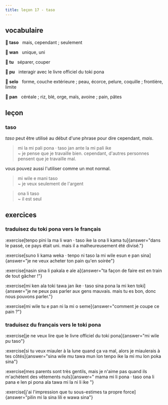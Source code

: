 ```yaml
---
title: leçon 17 - taso
---
```

## vocabulaire

**󱥨 taso**&nbsp;&nbsp;&nbsp;mais, cependant ; seulement

**󱥳 wan**&nbsp;&nbsp;&nbsp;unique, uni

**󱥮 tu**&nbsp;&nbsp;&nbsp;séparer, couper

**󱥕 pu**&nbsp;&nbsp;&nbsp;interagir avec le livre officiel du toki pona

**󱥘 selo**&nbsp;&nbsp;&nbsp;forme, couche extérieure ; peau, écorce, pelure, coquille ; frontière, limite

**󱥋 pan**&nbsp;&nbsp;&nbsp;céréale ; riz, blé, orge, maïs, avoine ; pain, pâtes

## leçon
### taso

*taso* peut être utilisé au début d'une phrase pour dire cependant, *mais*.

> mi la mi pali pona · taso jan ante la mi pali ike \
> ~ je pense que je travaille bien. cependant, d'autres personnes pensent que je travaille mal.

vous pouvez aussi l'utiliser comme un mot normal.

> mi wile e mani taso \
> ~ je veux seulement de l'argent

> ona li taso \
> ~ il est seul


## exercices
### traduisez du toki pona vers le français
:exercise[tenpo pini la ma li wan · taso ike la ona li kama tu]{answer="dans le passé, ce pays était uni. mais il a malheureusement été divisé."}

:exercise[suno li kama weka · tenpo ni taso la mi wile esun e pan sina]{answer="je ne veux acheter ton pain qu'en soirée"}

:exercise[nasin sina li pakala e ale a]{answer="ta façon de faire est en train de tout gâcher !"}

:exercise[mi ken ala toki tawa jan ike · taso sina pona la mi ken toki]{answer="je ne peux pas parler aux gens mauvais. mais tu es bon, donc nous pouvons parler."}

:exercise[mi wile tu e pan ni la mi o seme]{answer="comment je coupe ce pain ?"}

### traduisez du français vers le toki pona
:exercise[je ne veux lire que le livre officiel du toki pona]{answer="mi wile pu taso"}

:exercise[si tu veux miauler à la lune quand ça va mal, alors je miaulerais à tes côtés]{answer="sina wile mu tawa mun lon tenpo ike la mi mu lon poka sina"}

:exercise[mes parents sont très gentils, mais je n'aime pas quand ils m'achètent des vêtements nuls]{answer=" mama mi li pona · taso ona li pana e len pi pona ala tawa mi la ni li ike "}

:exercise[j'ai l'impression que tu sous-estimes ta propre force]{answer="pilin mi la sina lili e wawa sina"}